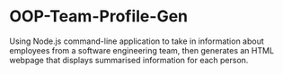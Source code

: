 # OOP-Team-Profile-Gen
Using Node.js command-line application to take in information about employees from a software engineering team, then generates an HTML webpage that displays summarised information  for each person.
